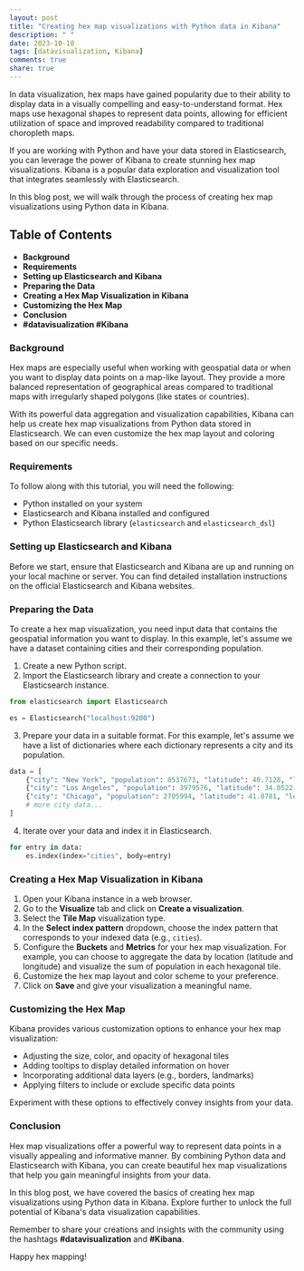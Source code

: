 ```yaml
---
layout: post
title: "Creating hex map visualizations with Python data in Kibana"
description: " "
date: 2023-10-10
tags: [datavisualization, Kibana]
comments: true
share: true
---
```


In data visualization, hex maps have gained popularity due to their ability to display data in a visually compelling and easy-to-understand format. Hex maps use hexagonal shapes to represent data points, allowing for efficient utilization of space and improved readability compared to traditional choropleth maps.

If you are working with Python and have your data stored in Elasticsearch, you can leverage the power of Kibana to create stunning hex map visualizations. Kibana is a popular data exploration and visualization tool that integrates seamlessly with Elasticsearch.

In this blog post, we will walk through the process of creating hex map visualizations using Python data in Kibana.

## Table of Contents
- **Background**
- **Requirements**
- **Setting up Elasticsearch and Kibana**
- **Preparing the Data**
- **Creating a Hex Map Visualization in Kibana**
- **Customizing the Hex Map**
- **Conclusion**
- **#datavisualization #Kibana**

### Background

Hex maps are especially useful when working with geospatial data or when you want to display data points on a map-like layout. They provide a more balanced representation of geographical areas compared to traditional maps with irregularly shaped polygons (like states or countries).

With its powerful data aggregation and visualization capabilities, Kibana can help us create hex map visualizations from Python data stored in Elasticsearch. We can even customize the hex map layout and coloring based on our specific needs.

### Requirements

To follow along with this tutorial, you will need the following:

- Python installed on your system
- Elasticsearch and Kibana installed and configured
- Python Elasticsearch library (`elasticsearch` and `elasticsearch_dsl`)

### Setting up Elasticsearch and Kibana

Before we start, ensure that Elasticsearch and Kibana are up and running on your local machine or server. You can find detailed installation instructions on the official Elasticsearch and Kibana websites.

### Preparing the Data

To create a hex map visualization, you need input data that contains the geospatial information you want to display. In this example, let's assume we have a dataset containing cities and their corresponding population.

1. Create a new Python script.
2. Import the Elasticsearch library and create a connection to your Elasticsearch instance.
```python
from elasticsearch import Elasticsearch

es = Elasticsearch("localhost:9200")
```
3. Prepare your data in a suitable format. For this example, let's assume we have a list of dictionaries where each dictionary represents a city and its population.
```python
data = [
    {"city": "New York", "population": 8537673, "latitude": 40.7128, "longitude": -74.0060},
    {"city": "Los Angeles", "population": 3979576, "latitude": 34.0522, "longitude": -118.2437},
    {"city": "Chicago", "population": 2705994, "latitude": 41.8781, "longitude": -87.6298},
    # more city data...
]
```
4. Iterate over your data and index it in Elasticsearch.
```python
for entry in data:
    es.index(index="cities", body=entry)
```

### Creating a Hex Map Visualization in Kibana

1. Open your Kibana instance in a web browser.
2. Go to the **Visualize** tab and click on **Create a visualization**.
3. Select the **Tile Map** visualization type.
4. In the **Select index pattern** dropdown, choose the index pattern that corresponds to your indexed data (e.g., `cities`).
5. Configure the **Buckets** and **Metrics** for your hex map visualization. For example, you can choose to aggregate the data by location (latitude and longitude) and visualize the sum of population in each hexagonal tile.
6. Customize the hex map layout and color scheme to your preference.
7. Click on **Save** and give your visualization a meaningful name.

### Customizing the Hex Map

Kibana provides various customization options to enhance your hex map visualization:

- Adjusting the size, color, and opacity of hexagonal tiles
- Adding tooltips to display detailed information on hover
- Incorporating additional data layers (e.g., borders, landmarks)
- Applying filters to include or exclude specific data points

Experiment with these options to effectively convey insights from your data.

### Conclusion

Hex map visualizations offer a powerful way to represent data points in a visually appealing and informative manner. By combining Python data and Elasticsearch with Kibana, you can create beautiful hex map visualizations that help you gain meaningful insights from your data.

In this blog post, we have covered the basics of creating hex map visualizations using Python data in Kibana. Explore further to unlock the full potential of Kibana's data visualization capabilities.

Remember to share your creations and insights with the community using the hashtags **#datavisualization** and **#Kibana**.

Happy hex mapping!